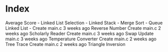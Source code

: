 # Index 

Average Score - 
Linked List Selection -
Linked Stack -
Merge Sort -
Queue Linked List - 
Create main.c
3 weeks ago
Reverse Number
Create main.c
2 weeks ago
Scholarly Reader
Create main.c
3 weeks ago
Swap
Update main.c
3 weeks ago
Temperature Converter
Create main.c
2 weeks ago
Tree Trace
Create main.c
2 weeks ago
Triangle Inversion
